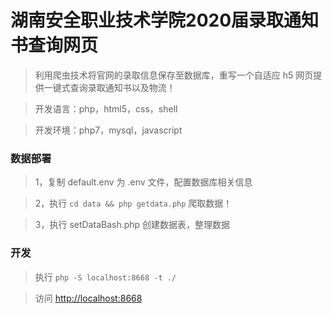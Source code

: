 # 湖南安全职业技术学院2020届录取通知书查询网页
> 利用爬虫技术将官网的录取信息保存至数据库，重写一个自适应 h5 网页提供一键式查询录取通知书以及物流！

> 开发语言：php，html5，css，shell

> 开发环境：php7，mysql，javascript

### 数据部署
> 1，复制 default.env 为 .env 文件，配置数据库相关信息

> 2，执行 ` cd data && php getdata.php ` 爬取数据！

> 3，执行 setDataBash.php 创建数据表，整理数据

### 开发
> 执行 ` php -S localhost:8668 -t ./ `

> 访问 <http://localhost:8668>
